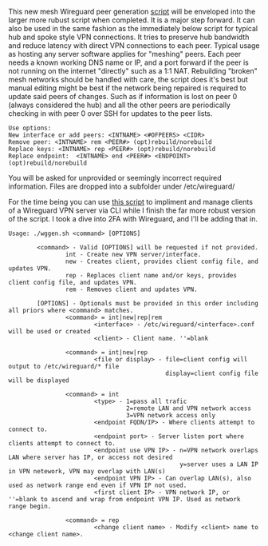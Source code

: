 This new mesh Wireguard peer generation [script](https://github.com/danvandermeir/GenerateWireguard/blob/main/wgmesh.sh) will be enveloped into the larger more rubust script when completed. It is a major step forward. It can also be used in the same fashion as the immediately below script for typical hub and spoke style VPN connections. It tries to preserve hub bandwidth and reduce latency with direct VPN connections to each peer. Typical usage as hosting any server software applies for "meshing" peers. Each peer needs a known working DNS name or IP, and a port forward if the peer is not running on the internet "directly" such as a 1:1 NAT. Rebuilding "broken" mesh networks should be handled with care, the script does it's best but manual editing might be best if the network being repaired is required to update said peers of changes. Such as if information is lost on peer 0 (always considered the hub) and all the other peers are periodically checking in with peer 0 over SSH for updates to the peer lists.
```
Use options:
New interface or add peers: <INTNAME> <#OFPEERS> <CIDR>
Remove peer: <INTNAME> rem <PEER#> (opt)rebuild/norebuild
Replace keys: <INTNAME> rep <PEER#> (opt)rebuild/norebuild
Replace endpoint:  <INTNAME> end <PEER#> <ENDPOINT> (opt)rebuild/norebuild
```
You will be asked for unprovided or seemingly incorrect required information. Files are dropped into a subfolder under /etc/wireguard/


For the time being you can use [this script](https://github.com/danvandermeir/GenerateWireguard/blob/main/wggen.sh) to impliment and manage clients of a Wireguard VPN server via CLI while I finish the far more robust version of the script. I took a dive into 2FA with Wireguard, and I'll be adding that in.
```
Usage: ./wggen.sh <command> [OPTIONS]

        <command> - Valid [OPTIONS] will be requested if not provided.
                int - Create new VPN server/interface.
                new - Creates client, provides client config file, and updates VPN.
                rep - Replaces client name and/or keys, provides client config file, and updates VPN.
                rem - Removes client and updates VPN.

        [OPTIONS] - Optionals must be provided in this order including all priors where <command> matches.
                <command> = int|new|rep|rem
                        <interface> - /etc/wireguard/<interface>.conf will be used or created
                        <client> - Client name. ''=blank

                <command> = int|new|rep
                        <file or display> - file=client config will output to /etc/wireguard/* file
                                            display=client config file will be displayed

                <command> = int
                        <type> - 1=pass all trafic
                                 2=remote LAN and VPN network access
                                 3=VPN network access only
                        <endpoint FQDN/IP> - Where clients attempt to connect to.
                        <endpoint port> - Server listen port where clients attempt to connect to.
                        <endpoint use VPN IP> - n=VPN network overlaps LAN where server has IP, or access not desired
                                                y=server uses a LAN IP in VPN netework, VPN may overlap with LAN(s)
                        <endpoint VPN IP> - Can overlap LAN(s), also used as network range end even if VPN IP not used.
                        <first client IP> - VPN network IP, or ''=blank to ascend and wrap from endpoint VPN IP. Used as network range begin.

                <command> = rep
                        <change client name> - Modify <client> name to <change client name>.
```
